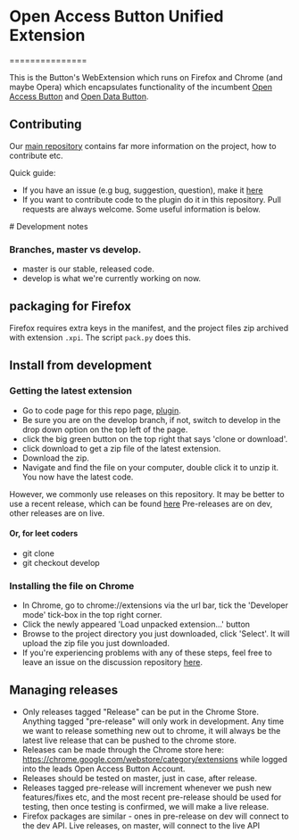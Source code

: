 # Open Access Button Unified Extension
===============

This is the Button's WebExtension which runs on Firefox and Chrome (and maybe Opera) which encapsulates functionality of the incumbent [Open Access Button](https://github.com/OAButton/oab-chromeaddon) and [Open Data Button](https://github.com/OAButton/odb-chromeaddon).

## Contributing

Our [main repository](https:www.github.org/oabutton/discussion) contains far more information on the project, how to contribute etc.

Quick guide:

* If you have an issue (e.g bug, suggestion, question), make it [here](https://github.com/OAButton/discussion/issues/new)
* If you want to contribute code to the plugin do it in this repository. Pull requests are always welcome. Some useful information is below.

# Development notes

### Branches, master vs develop.

* master is our stable, released code.
* develop is what we're currently working on now.

## packaging for Firefox

Firefox requires extra keys in the manifest, and the project files zip archived with extension ```.xpi```. The script ```pack.py``` does this.

## Install from development

### Getting the latest extension

* Go to code page for this repo page, [plugin](https://github.com/oabutton/plugin/).
* Be sure you are on the develop branch, if not, switch to develop in the drop down option on the top left of the page.
* click the big green button on the top right that says 'clone or download'.
* click download to get a zip file of the latest extension.
* Download the zip.
* Navigate and find the file on your computer, double click it to unzip it. You now have the latest code.

However, we commonly use releases on this repository. It may be better to use a recent release, which can be found [here](https://github.com/OAButton/plugin/releases)
Pre-releases are on dev, other releases are on live.

#### Or, for leet coders

* git clone
* git checkout develop

### Installing the file on Chrome

* In Chrome, go to chrome://extensions via the url bar, tick the 'Developer mode' tick-box in the top right corner.
* Click the newly appeared 'Load unpacked extension...' button
* Browse to the project directory you just downloaded, click 'Select'. It will upload the zip file you just downloaded.
* If you're experiencing problems with any of these steps, feel free to leave an issue on the discussion repository [here](https://github.com/OAButton/discussion/issues/new).

## Managing releases 

* Only releases tagged "Release" can be put in the Chrome Store. Anything tagged "pre-release" will only work in development. Any time we want to release something new out to chrome, it will always be the latest live release that can be pushed to the chrome store. 
* Releases can be made through the Chrome store here: https://chrome.google.com/webstore/category/extensions while logged into the leads Open Access Button Account. 
* Releases should be tested on master, just in case, after release. 
* Releases tagged pre-release will increment whenever we push new features/fixes etc, and the most recent pre-release should be used for testing, then once testing is confirmed, we will make a live release.
* Firefox packages are similar - ones in pre-release on dev will connect to the dev API. Live releases, on master, will connect to the live API
